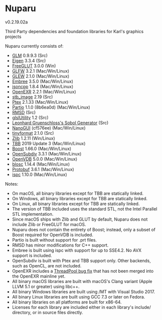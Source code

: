 Nuparu
======

v0.2.19.02a

Third Party dependencies and foundation libraries for Karl's graphics projects

Nuparu currently consists of:

* [GLM](http://glm.g-truc.net) 0.9.9.3 (Src)
* [Eigen](http://eigen.tuxfamily.org/) 3.3.4 (Src)
* [FreeGLUT](http://freeglut.sourceforge.net) 3.0.0 (Win)
* [GLFW](http://www.glfw.org) 3.2.1 (Mac/Win/Linux)
* [GLEW](https://github.com/nigels-com/glew) 2.1.0 (Mac/Win/Linux)
* [Embree](https://embree.github.io) 3.5.0 (Mac/Win/Linux)
* [jsoncpp](https://github.com/open-source-parsers/jsoncpp) 1.8.4 (Mac/Win/Linux)
* [OpenEXR](http://www.openexr.com) 2.2.1 (Mac/Win/Linux)
* [stb_image](https://github.com/nothings/stb) 2.19 (Src)
* [Ptex](http://ptex.us) 2.1.33 (Mac/Win/Linux)
* [Partio](https://www.disneyanimation.com/technology/partio.html) 1.1.0 (8b6ea0d) (Mac/Win/Linux)
* [RMSD](http://boscoh.com/code/) (Src)
* [glslUtility](https://github.com/CIS565-Fall-2012/Project0-Cuda-Checker/blob/master/HW0_MAC/src/glslUtility.cpp) 1.2 (Src)
* [Leonhard Gruenschloss's Sobol Generator](http://gruenschloss.org) (Src)
* [NanoGUI](https://github.com/wjakob/nanogui) (cf576ee) (Mac/Win/Linux)
* [tinyformat](https://github.com/c42f/tinyformat) 2.1.0 (Src)
* [Zlib](https://www.zlib.net) 1.2.11 (Win/Linux)
* [TBB](https://www.threadingbuildingblocks.org/) 2019 Update 3 (Mac/Win/Linux)
* [Boost](http://www.boost.org) 1.66.0 (Mac/Win/Linux)
* [OpenSubdiv](http://graphics.pixar.com/opensubdiv/docs/intro.html)  3.3.1 (Mac/Win/Linux)
* [OpenVDB](http://www.openvdb.org/) 5.0.0 (Mac/Win/Linux)
* [blosc](https://github.com/Blosc) 1.14.4 (Mac/Win/Linux)
* [Protobuf](https://developers.google.com/protocol-buffers/) 3.6.1 (Mac/Win/Linux)
* [ispc](https://ispc.github.io) 1.10.0 (Mac/Win/Linux)

Notes:

* On macOS, all binary libraries except for TBB are statically linked.
* On Windows, all binary libraries except for TBB are statically linked.
* On Linux, all binary libraries except for TBB are statically linked.
* The version of TBB included uses the standard STL, not the Intel Parallel STL implementation.
* Since macOS ships with Zlib and GLUT by default, Nuparu does not include Zlib or FreeGLUT for macOS.
* Nuparu does not contain the entirety of Boost; instead, only a subset of Boost required for OpenVDB is included.
* Partio is built without support for .prt files.
* RMSD has minor modifications for C++ support.
* Embree is built using ispc with support for up to SSE4.2. No AVX support is included.
* OpenSubdiv is built with Ptex and TBB support only. Other backends, such as OpenCL, are not included.
* OpenEXR includes a [ThreadPool bug fix](https://github.com/openexr/openexr/pull/170/commits/51046a110296a5c95b5c52ce6d9798f6fc9884d3) that has not been merged into the OpenEXR mainline yet.
* All binary macOS libraries are built with macOS's Clang variant (Apple LLVM 5.1 or greater) using libc++.
* All binary Windows libraries are built using /MT with Visual Studio 2017.
* All binary Linux libraries are built using GCC 7.3 or later on Fedora.
* All binary libraries on all platforms are built for x86-64.
* Licenses for each library are included either in each library's include/ directory, or in source files directly.
